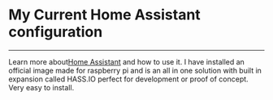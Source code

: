 # My Current Home Assistant configuration
---------------------------------------

Learn more about[Home Assistant](https://home-assistant.io/) and how to use it. I have installed an official image made for raspberry pi and is an all in one solution with built in expansion called HASS.IO perfect for development or proof of concept.  Very easy to install.
